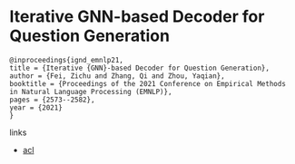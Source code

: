 # Iterative GNN-based Decoder for Question Generation

```
@inproceedings{ignd_emnlp21,
title = {Iterative {GNN}-based Decoder for Question Generation},
author = {Fei, Zichu and Zhang, Qi and Zhou, Yaqian},
booktitle = {Proceedings of the 2021 Conference on Empirical Methods in Natural Language Processing (EMNLP)},
pages = {2573--2582},
year = {2021}
}
```

links
- [acl](https://aclanthology.org/2021.emnlp-main.201)
